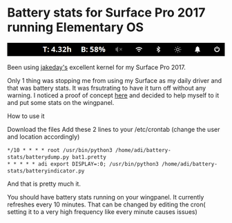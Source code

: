 # Battery stats for Surface Pro 2017 running Elementary OS

![](https://raw.githubusercontent.com/adi-ida/surfacepro-battery/master/battery_stats.png)

Been using [jakeday's](https://github.com/jakeday/linux-surface) excellent kernel for my Surface Pro 2017.

Only 1 thing was stopping me from using my Surface as my daily driver and that was battery stats. It was frsutrating to have it turn off without any warning. I noticed a proof of concept [here](https://gist.github.com/qzed/01a93568efb863f1b7887f0f375c03fc) and decided to help myself to it and put some stats on the wingpanel. 

How to use it 

Download the files
Add these 2 lines to your /etc/crontab (change the user and location accordingly) 
```
*/10 * * * * root /usr/bin/python3 /home/adi/battery-stats/batterydump.py bat1.pretty
* * * * * adi export DISPLAY=:0; /usr/bin/python3 /home/adi/battery-stats/batteryindicator.py
```

And that is pretty much it.

You should have battery stats running on your wingpanel. It currently refreshes every 10 minutes. That can be changed by editing the cron( setting it to a very high frequency like every minute causes issues) 
